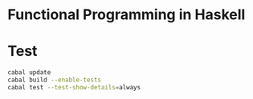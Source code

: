 # Functional Programming in Haskell

# Test

```sh
cabal update
cabal build --enable-tests
cabal test --test-show-details=always
```
